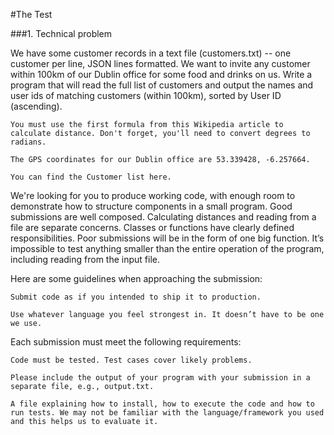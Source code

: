 #The Test

###1. Technical problem

We have some customer records in a text file (customers.txt) -- one customer per line, JSON lines formatted. We want to invite any customer within 100km of our Dublin office for some food and drinks on us. Write a program that will read the full list of customers and output the names and user ids of matching customers (within 100km), sorted by User ID (ascending).

    You must use the first formula from this Wikipedia article to calculate distance. Don't forget, you'll need to convert degrees to radians.

    The GPS coordinates for our Dublin office are 53.339428, -6.257664.

    You can find the Customer list here.

We're looking for you to produce working code, with enough room to demonstrate how to structure components in a small program. Good submissions are well composed. Calculating distances and reading from a file are separate concerns. Classes or functions have clearly defined responsibilities.  Poor submissions will be in the form of one big function. It’s impossible to test anything smaller than the entire operation of the program, including reading from the input file.

 

Here are some guidelines when approaching the submission:

    Submit code as if you intended to ship it to production.

    Use whatever language you feel strongest in. It doesn’t have to be one we use.

 

Each submission must meet the following requirements:

    Code must be tested. Test cases cover likely problems.

    Please include the output of your program with your submission in a separate file, e.g., output.txt.

    A file explaining how to install, how to execute the code and how to run tests. We may not be familiar with the language/framework you used and this helps us to evaluate it.

